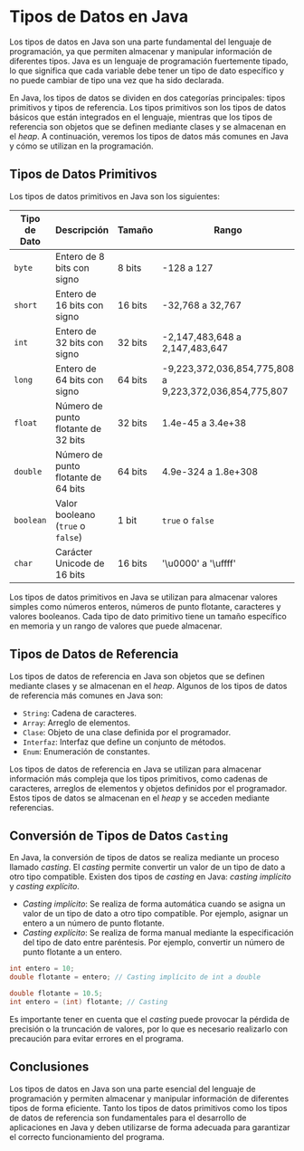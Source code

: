 # Tipos de Datos en Java

Los tipos de datos en Java son una parte fundamental del lenguaje de programación, ya que permiten almacenar y manipular
información de diferentes tipos. Java es un lenguaje de programación fuertemente tipado, lo que significa que cada
variable debe tener un tipo de dato específico y no puede cambiar de tipo una vez que ha sido declarada.

En Java, los tipos de datos se dividen en dos categorías principales: tipos primitivos y tipos de referencia. Los tipos
primitivos son los tipos de datos básicos que están integrados en el lenguaje, mientras que los tipos de referencia son
objetos que se definen mediante clases y se almacenan en el *heap*. A continuación, veremos los tipos de datos más
comunes en Java y cómo se utilizan en la programación.

## Tipos de Datos Primitivos

Los tipos de datos primitivos en Java son los siguientes:

| Tipo de Dato | Descripción                         | Tamaño  | Rango                                                  |
|--------------|-------------------------------------|---------|--------------------------------------------------------|
| `byte`       | Entero de 8 bits con signo          | 8 bits  | -128 a 127                                             |
| `short`      | Entero de 16 bits con signo         | 16 bits | -32,768 a 32,767                                       |
| `int`        | Entero de 32 bits con signo         | 32 bits | -2,147,483,648 a 2,147,483,647                         |
| `long`       | Entero de 64 bits con signo         | 64 bits | -9,223,372,036,854,775,808 a 9,223,372,036,854,775,807 |
| `float`      | Número de punto flotante de 32 bits | 32 bits | 1.4e-45 a 3.4e+38                                      |
| `double`     | Número de punto flotante de 64 bits | 64 bits | 4.9e-324 a 1.8e+308                                    |
| `boolean`    | Valor booleano (`true` o `false`)   | 1 bit   | `true` o `false`                                       |
| `char`       | Carácter Unicode de 16 bits         | 16 bits | '\u0000' a '\uffff'                                    |

Los tipos de datos primitivos en Java se utilizan para almacenar valores simples como números enteros, números de punto
flotante, caracteres y valores booleanos. Cada tipo de dato primitivo tiene un tamaño específico en memoria y un rango
de valores que puede almacenar.

## Tipos de Datos de Referencia

Los tipos de datos de referencia en Java son objetos que se definen mediante clases y se almacenan en el *heap*. Algunos
de los tipos de datos de referencia más comunes en Java son:

- `String`: Cadena de caracteres.
- `Array`: Arreglo de elementos.
- `Clase`: Objeto de una clase definida por el programador.
- `Interfaz`: Interfaz que define un conjunto de métodos.
- `Enum`: Enumeración de constantes.

Los tipos de datos de referencia en Java se utilizan para almacenar información más compleja que los tipos primitivos,
como cadenas de caracteres, arreglos de elementos y objetos definidos por el programador. Estos tipos de datos se
almacenan en el *heap* y se acceden mediante referencias.

## Conversión de Tipos de Datos `Casting`

En Java, la conversión de tipos de datos se realiza mediante un proceso llamado *casting*. El *casting* permite
convertir un valor de un tipo de dato a otro tipo compatible. Existen dos tipos de *casting* en Java: *casting
implícito* y *casting explícito*.

- *Casting implícito*: Se realiza de forma automática cuando se asigna un valor de un tipo de dato a otro tipo
  compatible.
  Por ejemplo, asignar un entero a un número de punto flotante.
- *Casting explícito*: Se realiza de forma manual mediante la especificación del tipo de dato entre paréntesis. Por
  ejemplo,
  convertir un número de punto flotante a un entero.

```java
int entero = 10;
double flotante = entero; // Casting implícito de int a double

double flotante = 10.5;
int entero = (int) flotante; // Casting
```

Es importante tener en cuenta que el *casting* puede provocar la pérdida de precisión o la truncación de valores, por lo
que es necesario realizarlo con precaución para evitar errores en el programa.

## Conclusiones

Los tipos de datos en Java son una parte esencial del lenguaje de programación y permiten almacenar y manipular
información de diferentes tipos de forma eficiente. Tanto los tipos de datos primitivos como los tipos de datos de
referencia son fundamentales para el desarrollo de aplicaciones en Java y deben utilizarse de forma adecuada para
garantizar el correcto funcionamiento del programa.